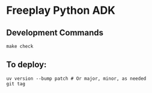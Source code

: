 # Freeplay Python ADK

## Development Commands

```
make check
```

## To deploy:

```
uv version --bump patch # Or major, minor, as needed
git tag
```
